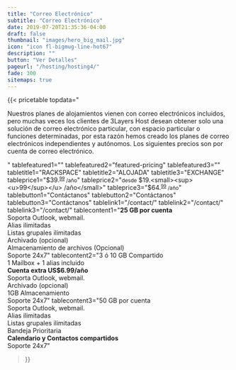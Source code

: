 ```yaml
---
title: "Correo Electrónico"
subtitle: "Correo Electrónico"
date: 2019-07-20T21:35:36-04:00
draft: false
thumbnail: "images/hero_big_mail.jpg"
icon: "icon fl-bigmug-line-hot67"
description: ""
button: "Ver Detalles"
pageurl: "/hosting/hosting4/"
fade: 300
sitemaps: true
---
```


{{< pricetable 
topdata="<p>Nuestros planes de alojamientos vienen con correo electrónicos incluidos, pero muchas veces los clientes de 3Layers Host desean obtener solo una solución de correo electrónico particular, con espacio particular o funciones determinadas, por esta razón hemos creado los planes de correo electrónicos independientes y autónomos. Los siguientes precios son por cuenta de correo electrónico.</p>"
tablefeatured1="" tablefeatured2="featured-pricing" tablefeatured3="" 
tabletitle1="RACKSPACE" tabletitle2="ALOJADA" tabletitle3="EXCHANGE" 
tableprice1="$39.<small><sup><u>99</sup></u> /año</small>" tableprice2="<small>desde</small> $19.<small><sup><u>99</sup></u> /año</small>" tableprice3="$64.<small><sup><u>99</sup></u> /año</small>"
tablebutton1="Contáctanos" tablebutton2="Contáctanos" tablebutton3="Contáctanos" 
tablelink1="/contact/" tablelink2="/contact/" tablelink3="/contact/" 
tablecontent1="<strong>25 GB por cuenta</strong><br>Soporta Outlook, webmail.<br>Alias ilimitadas<br>Listas grupales ilimitadas<br>Archivado (opcional)<br>Almacenamiento de archivos (Opcional)<br>Soporte 24x7" 
tablecontent2="3 ó 10 GB Compartido<br>1 Mailbox + 1 alias incluido<br><strong>Cuenta extra US$6.99/año</strong><br>Soporta Outlook, webmail.<br>Archivado (opcional)<br>1GB Almacenamiento<br>Soporte 24x7" 
tablecontent3="50 GB por cuenta<br>Soporta Outlook, webmail.<br>Alias ilimitadas<br>Listas grupales ilimitadas<br>Bandeja Prioritaria<br><strong>Calendario y Contactos compartidos</strong><br>Soporte 24x7" 


 >}}